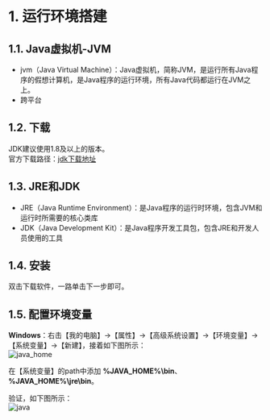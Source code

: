 # 1. 运行环境搭建
## 1.1. Java虚拟机-JVM
- jvm（Java Virtual Machine）：Java虚拟机，简称JVM，是运行所有Java程序的假想计算机，是Java程序的运行环境，所有Java代码都运行在JVM之上。
- 跨平台
     
## 1.2. 下载
JDK建议使用1.8及以上的版本。     
官方下载路径：[jdk下载地址](https://www.oracle.com/technetwork/java/javase/downloads/jdk8-downloads-2133151.html)
      
## 1.3. JRE和JDK
- JRE（Java Runtime Environment）：是Java程序的运行时环境，包含JVM和运行时所需要的核心类库
- JDK（Java Development Kit）：是Java程序开发工具包，包含JRE和开发人员使用的工具
     
## 1.4. 安装
双击下载软件，一路单击下一步即可。     
    
## 1.5. 配置环境变量
**Windows**：右击【我的电脑】→【属性】→【高级系统设置】→【环境变量】→【系统变量】→【新建】，接着如下图所示：    
![java_home](https://farm8.staticflickr.com/7873/40480682053_903c92b01b_b.jpg)
     
在【系统变量】的path中添加 **%JAVA_HOME%\bin**、 **%JAVA_HOME%\jre\bin**。
     
验证，如下图所示：    
![java](https://farm8.staticflickr.com/7860/40480681993_9a639b1dc2_b.jpg)
